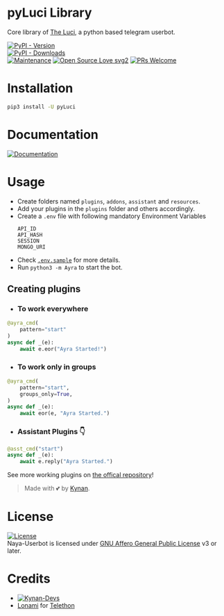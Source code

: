 # pyLuci Library

Core library of [The Luci](jonesroothttps://github.com/jonesroot/py-luci), a python based telegram userbot.

[![PyPI - Version](https://img.shields.io/pypi/v/pyLuci?style=round)](https://pypi.org/project/pyLuci)    
[![PyPI - Downloads](https://img.shields.io/pypi/dm/pyLuci?label=DOWNLOADS&style=round)](https://pypi.org/project/pyLuci)    
[![Maintenance](https://img.shields.io/badge/Maintained%3F-yes-green.svg)](https://github,com/jonesroot/Lucifer-UserBot/graphs/commit-activity)
[![Open Source Love svg2](https://badges.frapsoft.com/os/v2/open-source.svg?v=103)](https://github,com/jonesroot/Lucifer-UserBot)
[![PRs Welcome](https://img.shields.io/badge/PRs-welcome-brightgreen.svg?style=flat-square)](https://makeapullrequest.com)

# Installation
```bash
pip3 install -U pyLuci
```

# Documentation 
[![Documentation](https://img.shields.io/badge/Documentation-Ayra-blue)](http://ayra.tech/)

# Usage
- Create folders named `plugins`, `addons`, `assistant` and `resources`.   
- Add your plugins in the `plugins` folder and others accordingly.   
- Create a `.env` file with following mandatory Environment Variables
   ```
   API_ID
   API_HASH
   SESSION
   MONGO_URI
   ```
- Check
[`.env.sample`](https://github.com/jonesroot/pyLuci/blob/main/.env.sample) for more details.   
- Run `python3 -m Ayra` to start the bot.   

## Creating plugins
 - ### To work everywhere

```python
@ayra_cmd(
    pattern="start"
)   
async def _(e):   
    await e.eor("Ayra Started!")   
```

- ### To work only in groups

```python
@ayra_cmd(
    pattern="start",
    groups_only=True,
)   
async def _(e):   
    await eor(e, "Ayra Started.")   
```

- ### Assistant Plugins 👇

```python
@asst_cmd("start")   
async def _(e):   
    await e.reply("Ayra Started.")   
```

See more working plugins on [the offical repository](https://github.com/jonesroot/pyLuci)!

> Made with 💕 by [Kynan](https://t.me/kenapanan).    


# License
[![License](https://www.gnu.org/graphics/agplv3-155x51.png)](LICENSE)   
Naya-Userbot is licensed under [GNU Affero General Public License](https://www.gnu.org/licenses/agpl-3.0.en.html) v3 or later.

# Credits
* [![Kynan-Devs](https://img.shields.io/static/v1?label=Kynan&message=devs&color=critical)](https://t.me/kenapanan)
* [Lonami](https://github.com/Lonami) for [Telethon](https://github.com/LonamiWebs/Telethon)
